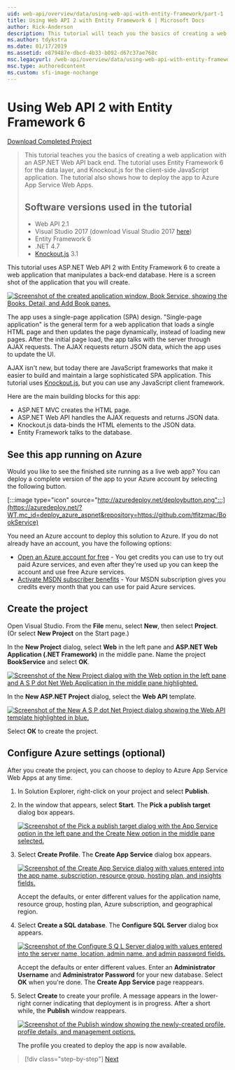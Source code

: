 ```yaml
---
uid: web-api/overview/data/using-web-api-with-entity-framework/part-1
title: Using Web API 2 with Entity Framework 6 | Microsoft Docs
author: Rick-Anderson
description: This tutorial will teach you the basics of creating a web application with an ASP.NET Web API back end. The tutorial uses Entity Framework 6 for the data lay...
ms.author: tdykstra
ms.date: 01/17/2019
ms.assetid: e879487e-dbcd-4b33-b092-d67c37ae768c
msc.legacyurl: /web-api/overview/data/using-web-api-with-entity-framework/part-1
msc.type: authoredcontent
ms.custom: sfi-image-nochange
---
```

# Using Web API 2 with Entity Framework 6

[Download Completed Project](https://github.com/MikeWasson/BookService)

> This tutorial teaches you the basics of creating a web application with an ASP.NET Web API back end. The tutorial uses Entity Framework 6 for the data layer, and Knockout.js for the client-side JavaScript application. The tutorial also shows how to deploy the app to Azure App Service Web Apps.
>
> ## Software versions used in the tutorial
>
> - Web API 2.1
> - Visual Studio 2017 (download Visual Studio 2017 [here](https://visualstudio.microsoft.com/downloads/?utm_medium=microsoft&utm_source=learn.microsoft.com&utm_campaign=button+cta&utm_content=download+vs2017))
> - Entity Framework 6
> - .NET 4.7
> - [Knockout.js](http://knockoutjs.com/) 3.1

This tutorial uses ASP.NET Web API 2 with Entity Framework 6 to create a web application that manipulates a back-end database. Here is a screen shot of the application that you will create.

[![Screenshot of the created application window, Book Service, showing the Books, Detail, and Add Book panes.](part-1/_static/image2.png)](part-1/_static/image1.png)

The app uses a single-page application (SPA) design. "Single-page application" is the general term for a web application that loads a single HTML page and then updates the page dynamically, instead of loading new pages. After the initial page load, the app talks with the server through AJAX requests. The AJAX requests return JSON data, which the app uses to update the UI.

AJAX isn't new, but today there are JavaScript frameworks that make it easier to build and maintain a large sophisticated SPA application. This tutorial uses [Knockout.js](http://knockoutjs.com/), but you can use any JavaScript client framework.

Here are the main building blocks for this app:

- ASP.NET MVC creates the HTML page.
- ASP.NET Web API handles the AJAX requests and returns JSON data.
- Knockout.js data-binds the HTML elements to the JSON data.
- Entity Framework talks to the database.

## See this app running on Azure

Would you like to see the finished site running as a live web app? You can deploy a complete version of the app to your Azure account by selecting the following button.

[:::image type="icon" source="http://azuredeploy.net/deploybutton.png":::](https://azuredeploy.net/?WT.mc_id=deploy_azure_aspnet&repository=https://github.com/tfitzmac/BookService)

You need an Azure account to deploy this solution to Azure. If you do not already have an account, you have the following options:

- [Open an Azure account for free](https://azure.microsoft.com/pricing/free-trial/?WT.mc_id=A443DD604) - You get credits you can use to try out paid Azure services, and even after they're used up you can keep the account and use free Azure services.
- [Activate MSDN subscriber benefits](https://azure.microsoft.com/pricing/member-offers/msdn-benefits-details/?WT.mc_id=A443DD604) - Your MSDN subscription gives you credits every month that you can use for paid Azure services.

## Create the project

Open Visual Studio. From the **File** menu, select **New**, then select **Project**. (Or select **New Project** on the Start page.)

In the **New Project** dialog, select **Web** in the left pane and **ASP.NET Web Application (.NET Framework)** in the middle pane. Name the project **BookService** and select **OK**.

[![Screenshot of the New Project dialog with the Web option in the left pane and A S P dot Net Web Application in the middle pane highlighted.](part-1/_static/image11.png)](part-1/_static/image11.png)

In the **New ASP.NET Project** dialog, select the **Web API** template.

[![Screenshot of the New A S P dot Net Project dialog showing the Web API template highlighted in blue.](part-1/_static/image12.png)](part-1/_static/image12.png)

Select **OK** to create the project.

## Configure Azure settings (optional)

After you create the project, you can choose to deploy to Azure App Service Web Apps at any time. 

1. In Solution Explorer, right-click on your project and select **Publish**.

2. In the window that appears, select **Start**. The **Pick a publish target** dialog box appears.

   [![Screenshot of the Pick a publish target dialog with the App Service option in the left pane and the Create New option in the middle pane selected.](part-1/_static/image14.png)](part-1/_static/image14.png)

3. Select **Create Profile**. The **Create App Service** dialog box appears.

   [![Screenshot of the Create App Service dialog with values entered into the app name, subscription, resource group, hosting plan, and insights fields.](part-1/_static/image15.png)](part-1/_static/image15.png)

   Accept the defaults, or enter different values for the application name, resource group, hosting plan, Azure subscription, and geographical region. 

4. Select **Create a SQL database**. The **Configure SQL Server** dialog box appears. 

   [![Screenshot of the Configure S Q L Server dialog with values entered into the server name, location, admin name, and admin password fields.](part-1/_static/image16.png)](part-1/_static/image16.png)

   Accept the defaults or enter different values. Enter an **Administrator Username** and **Administrator Password** for your new database. Select **OK** when you're done. The **Create App Service** page reappears.

5. Select **Create** to create your profile. A message appears in the lower-right corner indicating that deployment is in progress. After a short while, the **Publish** window reappears.

    [![Screenshot of the Publish window showing the newly-created profile, profile details, and management options.](part-1/_static/image17.png)](part-1/_static/image17.png)
   
    The profile you created to deploy the app is now available. 

> [!div class="step-by-step"]
> [Next](part-2.md)


